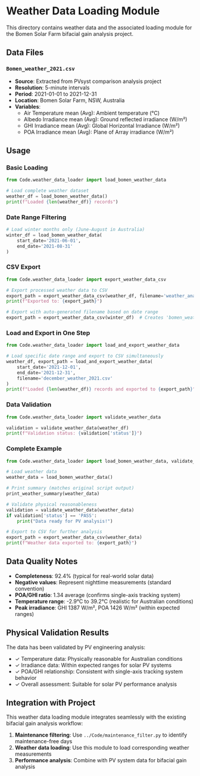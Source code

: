 # Weather Data Loading Module

This directory contains weather data and the associated loading module for the Bomen Solar Farm bifacial gain analysis project.

## Data Files

### `Bomen_weather_2021.csv`
- **Source**: Extracted from PVsyst comparison analysis project
- **Resolution**: 5-minute intervals
- **Period**: 2021-01-01 to 2021-12-31
- **Location**: Bomen Solar Farm, NSW, Australia
- **Variables**:
  - Air Temperature mean (Avg): Ambient temperature (°C)
  - Albedo Irradiance mean (Avg): Ground reflected irradiance (W/m²)
  - GHI Irradiance mean (Avg): Global Horizontal Irradiance (W/m²)
  - POA Irradiance mean (Avg): Plane of Array irradiance (W/m²)

## Usage

### Basic Loading
```python
from Code.weather_data_loader import load_bomen_weather_data

# Load complete weather dataset
weather_df = load_bomen_weather_data()
print(f"Loaded {len(weather_df)} records")
```

### Date Range Filtering
```python
# Load winter months only (June-August in Australia)
winter_df = load_bomen_weather_data(
    start_date='2021-06-01', 
    end_date='2021-08-31'
)
```

### CSV Export
```python
from Code.weather_data_loader import export_weather_data_csv

# Export processed weather data to CSV
export_path = export_weather_data_csv(weather_df, filename='weather_analysis.csv')
print(f"Exported to: {export_path}")

# Export with auto-generated filename based on date range
export_path = export_weather_data_csv(winter_df)  # Creates 'bomen_weather_data_2021-06-01_to_2021-08-31.csv'
```

### Load and Export in One Step
```python
from Code.weather_data_loader import load_and_export_weather_data

# Load specific date range and export to CSV simultaneously
weather_df, export_path = load_and_export_weather_data(
    start_date='2021-12-01',
    end_date='2021-12-31',
    filename='december_weather_2021.csv'
)
print(f"Loaded {len(weather_df)} records and exported to {export_path}")
```

### Data Validation
```python
from Code.weather_data_loader import validate_weather_data

validation = validate_weather_data(weather_df)
print(f"Validation status: {validation['status']}")
```

### Complete Example
```python
from Code.weather_data_loader import load_bomen_weather_data, validate_weather_data, print_weather_summary, export_weather_data_csv

# Load weather data
weather_data = load_bomen_weather_data()

# Print summary (matches original script output)
print_weather_summary(weather_data)

# Validate physical reasonableness
validation = validate_weather_data(weather_data)
if validation['status'] == 'PASS':
    print("Data ready for PV analysis!")

# Export to CSV for further analysis
export_path = export_weather_data_csv(weather_data)
print(f"Weather data exported to: {export_path}")
```

## Data Quality Notes

- **Completeness**: 92.4% (typical for real-world solar data)
- **Negative values**: Represent nighttime measurements (standard convention)
- **POA/GHI ratio**: 1.34 average (confirms single-axis tracking system)
- **Temperature range**: -2.9°C to 39.2°C (realistic for Australian conditions)
- **Peak irradiance**: GHI 1387 W/m², POA 1426 W/m² (within expected ranges)

## Physical Validation Results

The data has been validated by PV engineering analysis:
- ✓ Temperature data: Physically reasonable for Australian conditions
- ✓ Irradiance data: Within expected ranges for solar PV systems
- ✓ POA/GHI relationship: Consistent with single-axis tracking system behavior
- ✓ Overall assessment: Suitable for solar PV performance analysis

## Integration with Project

This weather data loading module integrates seamlessly with the existing bifacial gain analysis workflow:

1. **Maintenance filtering**: Use `../Code/maintenance_filter.py` to identify maintenance-free days
2. **Weather data loading**: Use this module to load corresponding weather measurements
3. **Performance analysis**: Combine with PV system data for bifacial gain analysis